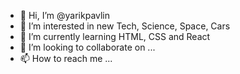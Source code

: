 - 👋 Hi, I’m @yarikpavlin
- 👀 I’m interested in new Tech, Science, Space, Cars
- 🌱 I’m currently learning HTML, CSS and React
- 💞️ I’m looking to collaborate on ...
- 📫 How to reach me ...

<!---
yarikpavlin/yarikpavlin is a ✨ special ✨ repository because its `README.md` (this file) appears on your GitHub profile.
You can click the Preview link to take a look at your changes.
--->
